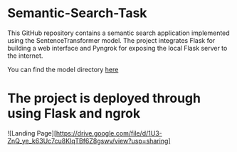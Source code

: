 # Semantic-Search-Task
This GitHub repository contains a semantic search application implemented using the SentenceTransformer model. The project integrates Flask for building a web interface and Pyngrok for exposing the local Flask server to the internet.

You can find the model directory [here](https://drive.google.com/drive/folders/1osUmMcWjSixdSRD2lJyDaS-eM0qOrqMH?usp=sharing) 


# The project is deployed through using Flask and ngrok

![Landing Page][https://drive.google.com/file/d/1U3-ZnQ_ye_k63Uc7cu8KIqTBf6Z8gswv/view?usp=sharing]
